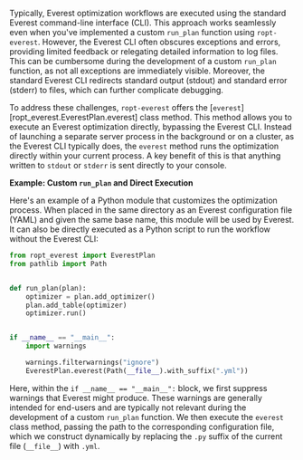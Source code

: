 Typically, Everest optimization workflows are executed using the standard
Everest command-line interface (CLI). This approach works seamlessly even when
you've implemented a custom `run_plan` function using `ropt-everest`. However,
the Everest CLI often obscures exceptions and errors, providing limited feedback
or relegating detailed information to log files. This can be cumbersome during
the development of a custom `run_plan` function, as not all exceptions are
immediately visible. Moreover, the standard Everest CLI redirects standard
output (stdout) and standard error (stderr) to files, which can further
complicate debugging.

To address these challenges, `ropt-everest` offers the
[`everest`][ropt_everest.EverestPlan.everest] class method. This method allows
you to execute an Everest optimization directly, bypassing the Everest CLI.
Instead of launching a separate server process in the background or on a
cluster, as the Everest CLI typically does, the `everest` method runs the
optimization directly within your current process. A key benefit of this is that
anything written to `stdout` or `stderr` is sent directly to your console.

**Example: Custom `run_plan` and Direct Execution**

Here's an example of a Python module that customizes the optimization process.
When placed in the same directory as an Everest configuration file (YAML) and
given the same base name, this module will be used by Everest. It can also be
directly executed as a Python script to run the workflow without the Everest
CLI:

```py
from ropt_everest import EverestPlan
from pathlib import Path


def run_plan(plan):
    optimizer = plan.add_optimizer()
    plan.add_table(optimizer)
    optimizer.run()


if __name__ == "__main__":
    import warnings

    warnings.filterwarnings("ignore")
    EverestPlan.everest(Path(__file__).with_suffix(".yml"))
```

Here, within the `if __name__ == "__main__":` block, we first suppress warnings
that Everest might produce. These warnings are generally intended for end-users
and are typically not relevant during the development of a custom `run_plan`
function. We then execute the `everest` class method, passing the path to the
corresponding configuration file, which we construct dynamically by replacing
the `.py` suffix of the current file (`__file__`) with `.yml`.
